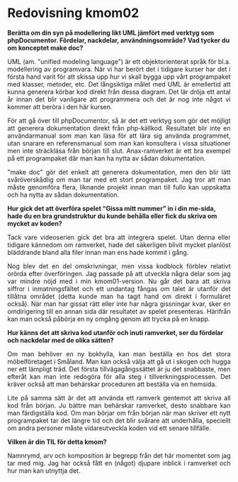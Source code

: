 ---
---
Redovisning kmom02
=========================

<b>Berätta om din syn på modellering likt UML jämfört med verktyg som phpDocumentor. Fördelar, nackdelar, användningsområde? Vad tycker du om konceptet make doc?</b>
<p align="justify">
UML (am. "unified modeling language") är ett objektorienterat språk för bl.a.
modellering av programvara. När vi har berört det i tidigare kurser har det i
första hand varit för att skissa upp hur vi skall bygga upp vårt programpaket
med klasser, metoder, etc. Det långsiktiga målet med UML är emellertid att kunna
generera körbar kod direkt från dessa diagram. Det lär dröja ett antal år innan
det blir vanligare att programmera och det är nog inte något vi kommer att
beröra i den här kursen.
</p>

<p align="justify">
För att gå över till phpDocumentor, så är det ett verktyg som gör det möjligt
att generera dokumentation direkt från php-källkod. Resultatet blir inte en
användarmanual som man kan läsa för att lära sig använda programmet, utan snarare
en referensmanual som man kan konsultera i vissa situationer men inte sträckläsa
från början till slut. Anax-ramverket är ett bra exempel på ett programpaket där
man kan ha nytta av sådan dokumentation.</p>

<p align="justify">
"make doc" gör det enkelt att generera dokumentation, men den blir lätt
svåröverskådlig om man tar med ett stort programpaket. Jag tror att man måste
genomföra flera, liknande projekt innan man till fullo kan uppskatta och ha
nytta av sådan dokumentation.
</p>

<b>Hur gick det att överföra spelet “Gissa mitt nummer” in i din me-sida, hade du en bra grundstruktur du kunde behålla eller fick du skriva om mycket av koden?</b>

<p align="justify">
Tack vare videoserien gick det bra att integrera spelet. Utan denna eller
tidigare kännedom om ramverket, hade det säkerligen blivit mycket planlöst
bläddrande bland alla filer innan man ens hade kommit i gång.
</p>

<p align="justify">
Nog blev det en del omskrivningar, men vissa kodblock förblev relativt orörda
efter överföringen. Jag passade på att utveckla några delar som jag var mindre
nöjd med i min kmom01-version. Nu går det bara att skriva siffror i
inmatningsfältet och ett undantag fångas om talet är utanför det tillåtna området
(detta kunde man ha tagit hand om direkt i formuläret också). När man har gissat
rätt eller inte har några gissningar kvar, sker en omdirigering till en annan
sida där resultatet av spelet presenteras. Härifrån kan man också påbörja en ny
omgång genom att trycka på en knapp.
</p>

<b>Hur känns det att skriva kod utanför och inuti ramverket, ser du fördelar och nackdelar med de olika sätten?</b>
<p align="justify">
Om man behöver en ny bokhylla, kan man beställa en hos det stora möbelföretaget
i Småland. Man kan också välja att gå ut i skogen och hugga ner ett lämpligt träd.
Det första tillvägagångssättet är ju det snabbaste, men efteråt kan man
inte redogöra för alla steg i tillverkningsprocessen. Det kräver också att man
behärskar proceduren att beställa via en hemsida.
</p>

<p align="justify">
Lite på samma sätt är det att använda ett ramverk gentemot att skriva all kod
från början. Ju bättre man behärskar ramverket, desto snabbare kan man färdigställa
kod. Om man börjar om från början när man skriver ett nytt programpaket tar det
längre tid och det blir svårare att underhålla, speciellt om andra personer måste
vidareutveckla koden vid ett senare tillfälle.
</p>

<b>Vilken är din TIL för detta kmom?</b>
<p align="justify">
Namnrymd, arv och komposition är begrepp från det här momentet som jag tar
med mig. Jag har också fått en (något) djupare inblick i ramverket och hur man
kan utnyttja det.
</p>

